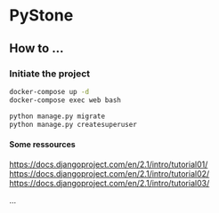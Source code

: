PyStone
=======

How to ...
----------

### Initiate the project

```bash
docker-compose up -d
docker-compose exec web bash

python manage.py migrate
python manage.py createsuperuser


```


#### Some ressources
https://docs.djangoproject.com/en/2.1/intro/tutorial01/
https://docs.djangoproject.com/en/2.1/intro/tutorial02/
https://docs.djangoproject.com/en/2.1/intro/tutorial03/

...
